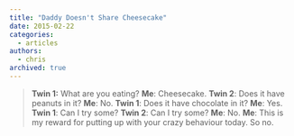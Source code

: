 ```yaml
---
title: "Daddy Doesn't Share Cheesecake"
date: 2015-02-22
categories:
  - articles
authors:
  - chris
archived: true
---
```


> **Twin 1:** What are you eating? **Me**: Cheesecake. **Twin 2**: Does it have peanuts in it? **Me**: No. **Twin 1**: Does it have chocolate in it? **Me**: Yes. **Twin 1**: Can I try some? **Twin 2**: Can I try some? **Me**: No. **Me**: This is my reward for putting up with your crazy behaviour today. So no.
